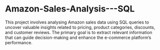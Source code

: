 # Amazon-Sales-Analysis---SQL
This project involves analysing Amazon sales data using SQL queries to uncover valuable insights related to pricing, product categories, discounts, and customer reviews. The primary goal is to extract relevant information that can guide decision-making and enhance the e-commerce platform’s performance.
